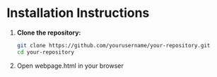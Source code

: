 # Installation Instructions

1. **Clone the repository:**
   ```bash
   git clone https://github.com/yourusername/your-repository.git
   cd your-repository
2. Open webpage.html in your browser
